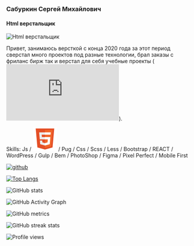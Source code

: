 

### Сабуркин Сергей Михайлович
#### Html верстальщик
![Html верстальщик](https://s.4pda.to/YEkxxVAJZWQJQZSyIdA0MTOxrcK4.png)

Привет, занимаюсь версткой с конца 2020 года за этот период сверстал много проектов под разные технологии, брал заказы с фриланс бирж  так и верстал для себя учебные проекты 
 ( ![github](https://ru.freepik.com/free-icon/html-5-logo_776092.htm#page=1&query=html&position=9)).

Skills: Js / ![flutter](./images/html5.svg) / Pug / Css / Scss / Less / Bootstrap / REACT / WordPress / Gulp / Bem / PhotoShop / Figma / Pixel Perfect / Mobile First 



[<img src='https://cdn.jsdelivr.net/npm/simple-icons@3.0.1/icons/github.svg' alt='github' height='40'>](https://github.com/mates4352)  

[![Top Langs](https://github-readme-stats.vercel.app/api/top-langs/?username=mates4352)](https://github.com/anuraghazra/github-readme-stats)

![GitHub stats](https://github-readme-stats.vercel.app/api?username=mates4352&show_icons=true&count_private=true)  

![GitHub Activity Graph](https://activity-graph.herokuapp.com/graph?username=mates4352)  

![GitHub metrics](https://metrics.lecoq.io/mates4352)  

![GitHub streak stats](https://github-readme-streak-stats.herokuapp.com/?user=mates4352)  

![Profile views](https://gpvc.arturio.dev/mates4352)  